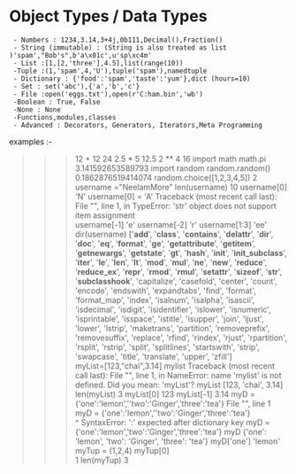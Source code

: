 # Object Types / Data Types
     - Numbers : 1234,3.14,3+4j,0b111,Decimal(),Fraction()
     - String (immutable) : (String is also treated as list )'spam',"Bob's",b'a\x01c',u'sp\xc4m'
     - List :[1,[2,'three'],4.5],list(range(10))
     -Tuple :(1,'spam',4,'U'),tuple('spam'),namedtuple
     - Dictionary : {'food':'spam','taste':'yum'},dict (hours=10)
     - Set : set('abc'),{'a','b','c'}
     - File :open('eggs.txt'),open(r'C:ham.bin','wb')
     -Boolean : True, False
     -None : None
     -Functions,modules,classes
     - Advanced : Decorators, Generators, Iterators,Meta Programming

examples :- 
>>> 12 + 12
24
>>> 2.5 * 5
12.5
>>> 2 ** 4
16
>>> import math
>>> math.pi
3.141592653589793
>>> import random
>>> random.random()
0.1862876519414074
>>> random.choice([1,2,3,4,5])
2
>>> username ="NeelamMore"
>>> len(username)
10
>>> username[0]
'N'
>>> username[0] = 'A'
Traceback (most recent call last):
  File "<stdin>", line 1, in <module>
TypeError: 'str' object does not support item assignment  
>>> username[-1]
'e'
>>> username[-2]
'r'
>>> username[1:3]
'ee'
>>> dir(username)
['__add__', '__class__', '__contains__', '__delattr__', '__dir__', '__doc__', '__eq__', '__format__', '__ge__', '__getattribute__', '__getitem__', '__getnewargs__', '__getstate__', '__gt__', '__hash__', '__init__', '__init_subclass__', '__iter__', '__le__', '__len__', '__lt__', '__mod__', '__mul__', '__ne__', '__new__', '__reduce__', '__reduce_ex__', '__repr__', '__rmod__', '__rmul__', '__setattr__', '__sizeof__', '__str__', '__subclasshook__', 'capitalize', 'casefold', 'center', 'count', 'encode', 'endswith', 'expandtabs', 'find', 'format', 'format_map', 'index', 'isalnum', 'isalpha', 'isascii', 'isdecimal', 'isdigit', 'isidentifier', 'islower', 'isnumeric', 'isprintable', 'isspace', 'istitle', 'isupper', 'join', 'ljust', 'lower', 'lstrip', 'maketrans', 'partition', 'removeprefix', 'removesuffix', 'replace', 'rfind', 'rindex', 'rjust', 'rpartition', 'rsplit', 'rstrip', 'split', 'splitlines', 'startswith', 'strip', 'swapcase', 'title', 'translate', 'upper', 'zfill']      
>>> myList=[123,"chai",3.14]
>>> mylist
Traceback (most recent call last):
  File "<stdin>", line 1, in <module>
NameError: name 'mylist' is not defined. Did you mean: 'myList'?
>>> myList
[123, 'chai', 3.14]
>>> len(myList)
3
>>> myList[0]
123
>>> myList[-1]
3.14
>>> myD = {'one':'lemon',''two':'Ginger','three':'tea'}
  File "<stdin>", line 1
    myD = {'one':'lemon',''two':'Ginger','three':'tea'}   
                          ^
SyntaxError: ':' expected after dictionary key
>>> myD = {'one':'lemon','two':'Ginger','three':'tea'} 
>>> myD
{'one': 'lemon', 'two': 'Ginger', 'three': 'tea'}
>>> myD['one']
'lemon'
>>> myTup = (1,2,4)
>>> myTup[0]       
1
>>> len(myTup)
3